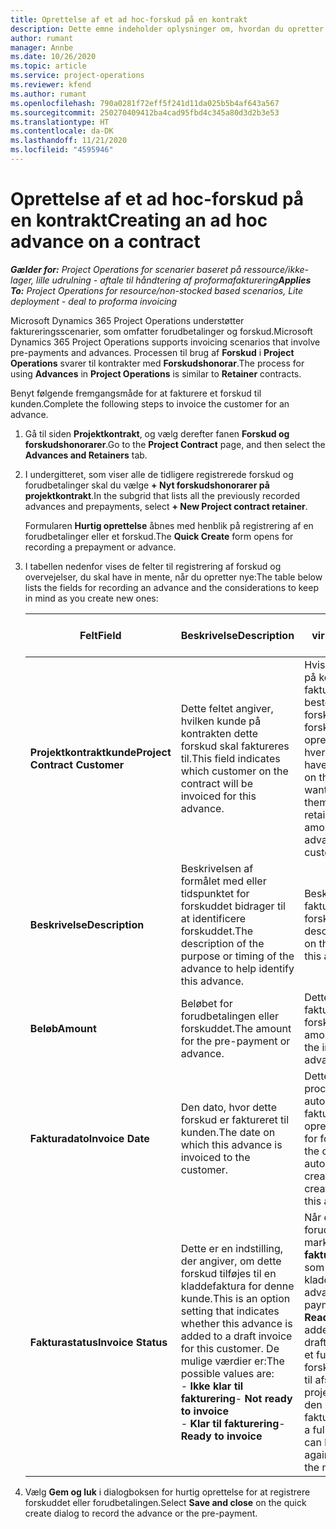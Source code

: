 ```yaml
---
title: Oprettelse af et ad hoc-forskud på en kontrakt
description: Dette emne indeholder oplysninger om, hvordan du opretter et forskud på en kontrakt efter behov.
author: rumant
manager: Annbe
ms.date: 10/26/2020
ms.topic: article
ms.service: project-operations
ms.reviewer: kfend
ms.author: rumant
ms.openlocfilehash: 790a0281f72eff5f241d11da025b5b4af643a567
ms.sourcegitcommit: 250270409412ba4cad95fbd4c345a80d3d2b3e53
ms.translationtype: HT
ms.contentlocale: da-DK
ms.lasthandoff: 11/21/2020
ms.locfileid: "4595946"
---
```

# <a name="creating-an-ad-hoc-advance-on-a-contract"></a><span data-ttu-id="f243f-103">Oprettelse af et ad hoc-forskud på en kontrakt</span><span class="sxs-lookup"><span data-stu-id="f243f-103">Creating an ad hoc advance on a contract</span></span>

<span data-ttu-id="f243f-104">_**Gælder for:** Project Operations for scenarier baseret på ressource/ikke-lager, lille udrulning - aftale til håndtering af proformafakturering_</span><span class="sxs-lookup"><span data-stu-id="f243f-104">_**Applies To:** Project Operations for resource/non-stocked based scenarios, Lite deployment - deal to proforma invoicing_</span></span>

<span data-ttu-id="f243f-105">Microsoft Dynamics 365 Project Operations understøtter faktureringsscenarier, som omfatter forudbetalinger og forskud.</span><span class="sxs-lookup"><span data-stu-id="f243f-105">Microsoft Dynamics 365 Project Operations supports invoicing scenarios that involve pre-payments and advances.</span></span> <span data-ttu-id="f243f-106">Processen til brug af **Forskud** i **Project Operations** svarer til kontrakter med **Forskudshonorar**.</span><span class="sxs-lookup"><span data-stu-id="f243f-106">The process for using **Advances** in **Project Operations** is similar to **Retainer** contracts.</span></span> 

<span data-ttu-id="f243f-107">Benyt følgende fremgangsmåde for at fakturere et forskud til kunden.</span><span class="sxs-lookup"><span data-stu-id="f243f-107">Complete the following steps to invoice the customer for an advance.</span></span>

1. <span data-ttu-id="f243f-108">Gå til siden **Projektkontrakt**, og vælg derefter fanen **Forskud og forskudshonorarer**.</span><span class="sxs-lookup"><span data-stu-id="f243f-108">Go to the **Project Contract** page, and then select the **Advances and Retainers** tab.</span></span>
2. <span data-ttu-id="f243f-109">I undergitteret, som viser alle de tidligere registrerede forskud og forudbetalinger skal du vælge **+ Nyt forskudshonorarer på projektkontrakt**.</span><span class="sxs-lookup"><span data-stu-id="f243f-109">In the subgrid that lists all the previously recorded advances and prepayments, select **+ New Project contract retainer**.</span></span> 

    <span data-ttu-id="f243f-110">Formularen **Hurtig oprettelse** åbnes med henblik på registrering af en forudbetalinger eller et forskud.</span><span class="sxs-lookup"><span data-stu-id="f243f-110">The **Quick Create** form opens for recording a prepayment or advance.</span></span>
    
3. <span data-ttu-id="f243f-111">I tabellen nedenfor vises de felter til registrering af forskud og overvejelser, du skal have in mente, når du opretter nye:</span><span class="sxs-lookup"><span data-stu-id="f243f-111">The table below lists the fields for recording an advance and the considerations to keep in mind as you create new ones:</span></span>

    | <span data-ttu-id="f243f-112">Felt</span><span class="sxs-lookup"><span data-stu-id="f243f-112">Field</span></span> | <span data-ttu-id="f243f-113">Beskrivelse</span><span class="sxs-lookup"><span data-stu-id="f243f-113">Description</span></span> | <span data-ttu-id="f243f-114">Downstream-virkning</span><span class="sxs-lookup"><span data-stu-id="f243f-114">Downstream impact</span></span> |
    | --- | --- | --- |
    | <span data-ttu-id="f243f-115">**Projektkontraktkunde**</span><span class="sxs-lookup"><span data-stu-id="f243f-115">**Project Contract Customer**</span></span> | <span data-ttu-id="f243f-116">Dette feltet angiver, hvilken kunde på kontrakten dette forskud skal faktureres til.</span><span class="sxs-lookup"><span data-stu-id="f243f-116">This field indicates which customer on the contract will be invoiced for this advance.</span></span> | <span data-ttu-id="f243f-117">Hvis der er flere kunder på kontrakten, og du vil fakturere hver af dem et bestemt forskudshonorarer eller forskudsbeløb, skal du oprette et forskud for hver enkelt kunde.</span><span class="sxs-lookup"><span data-stu-id="f243f-117">If you have multiple customers on the contract and want to invoice each of them for a specific retainer or advance amount, create an advance for each customer individually.</span></span> |
    | <span data-ttu-id="f243f-118">**Beskrivelse**</span><span class="sxs-lookup"><span data-stu-id="f243f-118">**Description**</span></span> | <span data-ttu-id="f243f-119">Beskrivelsen af formålet med eller tidspunktet for forskuddet bidrager til at identificere forskuddet.</span><span class="sxs-lookup"><span data-stu-id="f243f-119">The description of the purpose or timing of the advance to help identify this advance.</span></span> | <span data-ttu-id="f243f-120">Beskrivelsen vises på fakturalinjen for denne forskudsbetaling.</span><span class="sxs-lookup"><span data-stu-id="f243f-120">This description is displayed on the invoice line for this advance.</span></span> |
    | <span data-ttu-id="f243f-121">**Beløb**</span><span class="sxs-lookup"><span data-stu-id="f243f-121">**Amount**</span></span> | <span data-ttu-id="f243f-122">Beløbet for forudbetalingen eller forskuddet.</span><span class="sxs-lookup"><span data-stu-id="f243f-122">The amount for the pre-payment or advance.</span></span> | <span data-ttu-id="f243f-123">Dette beløb vises på fakturalinjen for denne forskudsbetaling.</span><span class="sxs-lookup"><span data-stu-id="f243f-123">This amount is displayed on the invoice line for this advance.</span></span> |
    | <span data-ttu-id="f243f-124">**Fakturadato**</span><span class="sxs-lookup"><span data-stu-id="f243f-124">**Invoice Date**</span></span> | <span data-ttu-id="f243f-125">Den dato, hvor dette forskud er faktureret til kunden.</span><span class="sxs-lookup"><span data-stu-id="f243f-125">The date on which this advance is invoiced to the customer.</span></span> | <span data-ttu-id="f243f-126">Dette er datoen, hvor processen for automatisk fakturaoprettelse opretter en fakturalinje for forskuddet.</span><span class="sxs-lookup"><span data-stu-id="f243f-126">This is the date for the automated invoice creation process to create an invoice line for this advance.</span></span> |
    | <span data-ttu-id="f243f-127">**Fakturastatus**</span><span class="sxs-lookup"><span data-stu-id="f243f-127">**Invoice Status**</span></span> | <span data-ttu-id="f243f-128">Dette er en indstilling, der angiver, om dette forskud tilføjes til en kladdefaktura for denne kunde.</span><span class="sxs-lookup"><span data-stu-id="f243f-128">This is an option setting that indicates whether this advance is added to a draft invoice for this customer.</span></span> <span data-ttu-id="f243f-129">De mulige værdier er:</span><span class="sxs-lookup"><span data-stu-id="f243f-129">The possible values are:</span></span></br><span data-ttu-id="f243f-130">- **Ikke klar til fakturering**</span><span class="sxs-lookup"><span data-stu-id="f243f-130">- **Not ready to invoice**</span></span></br><span data-ttu-id="f243f-131">- **Klar til fakturering**</span><span class="sxs-lookup"><span data-stu-id="f243f-131">- **Ready to invoice**</span></span> | <span data-ttu-id="f243f-132">Når et forskud eller en forudbetaling er markeret som **Klar til fakturering**, tilføjes den som en linjetid på en kladdefaktura.</span><span class="sxs-lookup"><span data-stu-id="f243f-132">When an advance or pre-payment is marked as **Ready to invoice**, it is added as a line time on a draft invoice.</span></span> <span data-ttu-id="f243f-133">Det er kun et fuldt faktureret forskud, der kan bruges til afstemning med projektomkostninger for den næste faktureringsperiode.</span><span class="sxs-lookup"><span data-stu-id="f243f-133">Only a fully invoiced advance can be used to reconcile against project costs for the next invoice period.</span></span> |

4. <span data-ttu-id="f243f-134">Vælg **Gem og luk** i dialogboksen for hurtig oprettelse for at registrere forskuddet eller forudbetalingen.</span><span class="sxs-lookup"><span data-stu-id="f243f-134">Select **Save and close** on the quick create dialog to record the advance or the pre-payment.</span></span>

